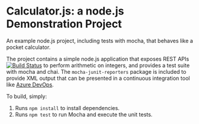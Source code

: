 Calculator.js: a node.js Demonstration Project
==============================================
An example node.js project, including tests with mocha, that behaves like
a pocket calculator.

The project contains a simple node.js application that exposes REST APIs
[![Build Status](https://dev.azure.com/TPWan400/Integrating%20External%20Source%20Control%20with%20Azure%20Pipelines/_apis/build/status/TPWan400A.calculator?branchName=master)](https://dev.azure.com/TPWan400/Integrating%20External%20Source%20Control%20with%20Azure%20Pipelines/_build/latest?definitionId=24&branchName=master)
to perform arithmetic on integers, and provides a test suite with mocha
and chai.  The `mocha-junit-reporters` package is included to provide XML
output that can be presented in a continuous integration tool like
[Azure DevOps](https://azure.com/devops).

To build, simply:

1. Runs `npm install` to install dependencies.
2. Runs `npm test` to run Mocha and execute the unit tests.

